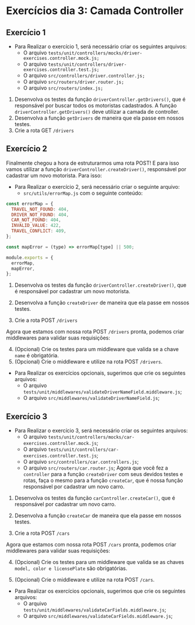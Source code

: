 # Exercícios dia 3: Camada Controller

## Exercício 1
- Para Realizar o exercício 1, será necessário criar os seguintes arquivos:
  - O arquivo `tests/unit/controllers/mocks/driver-exercises.controller.mock.js;`
  - O arquivo `tests/unit/controllers/driver-exercises.controller.test.js;`
  - O arquivo `src/controllers/driver.controller.js;`
  - O arquivo `src/routers/driver.router.js;`
  - O arquivo `src/routers/index.js;`
1. Desenvolva os testes da função `driverController.getDrivers()`, que é responsável por buscar todos os motoristas cadastrados. A função `driverController.getDrivers()` deve utilizar a camada de controller.
2. Desenvolva a função `getDrivers` de maneira que ela passe em nossos testes.
3. Crie a rota GET `/drivers`

## Exercício 2
Finalmente chegou a hora de estruturarmos uma rota POST! E para isso vamos utilizar a função `driverController.createDriver()`, responsável por cadastrar um novo motorista. Para isso:

- Para Realizar o exercício 2, será necessário criar o seguinte arquivo:
  - `src/utils/errorMap.js` com o seguinte conteúdo:
```javascript
const errorMap = {
  TRAVEL_NOT_FOUND: 404,
  DRIVER_NOT_FOUND: 404,
  CAR_NOT_FOUND: 404,
  INVALID_VALUE: 422,
  TRAVEL_CONFLICT: 409,
};

const mapError = (type) => errorMap[type] || 500;

module.exports = {
  errorMap,
  mapError,
};
```
1. Desenvolva os testes da função `driverController.createDriver()`, que é responsável por cadastrar um novo motorista.

2. Desenvolva a função `createDriver` de maneira que ela passe em nossos testes.

3. Crie a rota POST `/drivers`

Agora que estamos com nossa rota POST `/drivers` pronta, podemos criar middlewares para validar suas requisições:

4. (Opcional) Crie os testes para um middleware que valida se a chave `name` é obrigatória.
5. (Opcional) Crie o middleware e utilize na rota POST `/drivers`.
- Para Realizar os exercícios opcionais, sugerimos que crie os seguintes arquivos:
  - O arquivo `tests/unit/middlewares/validateDriverNameField.middleware.js`;
  - O arquivo `src/middlewares/validateDriverNameField.js`;

## Exercício 3
- Para Realizar o exercício 3, será necessário criar os seguintes arquivos:
  - O arquivo `tests/unit/controllers/mocks/car-exercises.controller.mock.js`;
  - O arquivo `tests/unit/controllers/car-exercises.controller.test.js`;
  - O arquivo `src/controllers/car.controllers.js`;
  - O arquivo `src/routers/car.router.js`;
Agora que você fez a `controller` para a função `createDriver` com seus devidos testes e rotas, faça o mesmo para a função `createCar`, que é nossa função responsável por cadastrar um novo carro.

1. Desenvolva os testes da função `carController.createCar()`, que é responsável por cadastrar um novo carro.

2. Desenvolva a função `createCar` de maneira que ela passe em nossos testes.

3. Crie a rota POST `/cars`

Agora que estamos com nossa rota POST `/cars` pronta, podemos criar middlewares para validar suas requisições:

4. (Opcional) Crie os testes para um middleware que valida se as chaves `model, color e licensePlate` são obrigatórias.

5. (Opcional) Crie o middleware e utilize na rota POST `/cars`.

- Para Realizar os exercícios opcionais, sugerimos que crie os seguintes arquivos:
  - O arquivo `tests/unit/middlewares/validateCarFields.middleware.js`;
  - O arquivo `src/middlewares/validateCarFields.middleware.js`;

